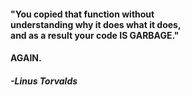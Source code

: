 <div align: center>
<h4>"You copied that function without<br>understanding why it does what it does,<br>and as a result your code IS GARBAGE."</h4>

<h4>AGAIN.</h4>

<h5>-Linus Torvalds</h5>
</div>
